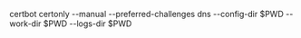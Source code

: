 certbot certonly --manual --preferred-challenges dns --config-dir $PWD --work-dir $PWD --logs-dir $PWD

